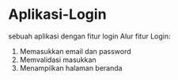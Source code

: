 # Aplikasi-Login
sebuah aplikasi dengan fitur login
Alur fitur Login:
1. Memasukkan email dan password
2. Memvalidasi masukkan
3. Menampilkan halaman beranda
